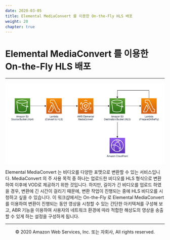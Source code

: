 ```yaml
---
date: 2020-03-05
title: Elemental MediaConvert 를 이용한 On-the-Fly HLS 배포
weight: 20
chapter: true
---
```


# Elemental MediaConvert 를 이용한 On-the-Fly HLS 배포

---

![Diagram](/static/diagram.png)

Elemental MediaConvert 는 비디오를 다양한 포맷으로 변환할 수 있는 서비스입니다. MediaConvert 의 주 사용 목적 중 하나는 업로드한 비디오를 HLS 형식으로 변환하여 이후에 VOD로 제공하기 위한 것입니다. 하지만, 길이가 긴 비디오를 업로드 하였을 경우, 변환에 긴 시간이 걸리기 때문에, 변환 작업이 진행되는 중에 HLS 비디오를 시청하고 싶을 수 있습니다. 이 워크샵에서는 On-the-Fly 로 Elemental MediaConvert 를 이용하여 변환이 진행되는 동안 영상을 시청할 수 있는 간단한 아키텍쳐를 구성해 보고, ABR 기능을 이용하여 사용자의 네트워크 환경에 따라 적합한 해상도의 영상을 송출할 수 있게 하는 설정을 구성하게 됩니다.

---
<p align="center">
© 2020 Amazon Web Services, Inc. 또는 자회사, All rights reserved.
</p>
